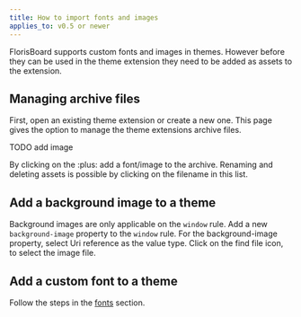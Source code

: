 ```yaml
---
title: How to import fonts and images
applies_to: v0.5 or newer
---
```


FlorisBoard supports custom fonts and images in themes.
However before they can be used in the theme extension they need to be added as assets to the extension.

## Managing archive files

First, open an existing theme extension or create a new one.
This page gives the option to manage the theme extensions archive files. 

TODO add image

By clicking on the :plus: add a font/image to the archive.
Renaming and deleting assets is possible by clicking on the filename in this list.

## Add a background image to a theme

Background images are only applicable on the `window` rule.
Add a new `background-image` property to the `window` rule.
For the background-image property, select Uri reference as the value type.
Click on the find file icon, to select the image file.

## Add a custom font to a theme

Follow the steps in the [fonts](fonts#custom-fonts) section.
